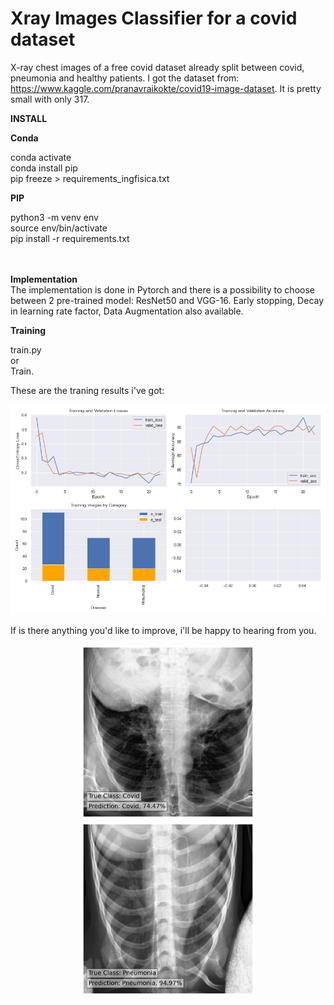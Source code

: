 # Xray Images Classifier for a covid dataset

X-ray chest images of a free covid dataset already split between covid, pneumonia and healthy patients. I got the dataset from: https://www.kaggle.com/pranavraikokte/covid19-image-dataset. It is pretty small with only 317.

<b>INSTALL</b>
</br>

<b>Conda</b>
<p style="font-size:9x">conda activate <env></br>
conda install pip</br>
pip freeze > requirements_ingfisica.txt</br></p>
  
<b>PIP</b>
<p style="font-size:9x">python3 -m venv env</br>
source env/bin/activate</br>
pip install -r requirements.txt</br></p>

</br> </br>
<b>Implementation</b></br>
The implementation is done in Pytorch and there is a possibility to choose between 2 pre-trained model: ResNet50 and VGG-16. Early stopping, Decay in learning rate factor, Data Augmentation also available.

<b>Training</b>
<p style="font-size:9x">train.py</br>
or</br>
Train.</p>

These are the traning results i've got:

![alt text](https://github.com/chacoff/XrayImagesClassifier/blob/main/data/metrics.png?raw=true)

If is there anything you'd like to improve, i'll be happy to hearing from you.

<p align='center'>
  
<img src="https://github.com/chacoff/XrayImagesClassifier/blob/main/data/Covid_0.74_0100.jpeg" width="280">
<img src="https://github.com/chacoff/XrayImagesClassifier/blob/main/data/Pneumonia_0.95_0109.jpeg" width="280">
</p>
